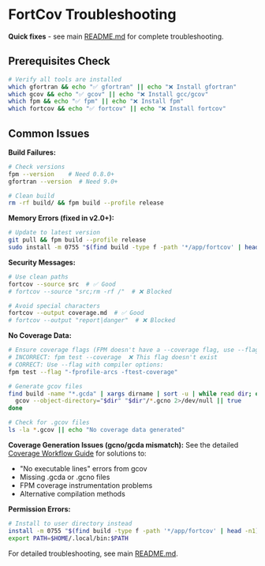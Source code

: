 # FortCov Troubleshooting

**Quick fixes** - see main [README.md](../../README.md) for complete troubleshooting.

## Prerequisites Check

```bash
# Verify all tools are installed
which gfortran && echo "✅ gfortran" || echo "❌ Install gfortran"
which gcov && echo "✅ gcov" || echo "❌ Install gcc/gcov" 
which fpm && echo "✅ fpm" || echo "❌ Install fpm"
which fortcov && echo "✅ fortcov" || echo "❌ Install fortcov"
```

## Common Issues

**Build Failures:**
```bash
# Check versions  
fpm --version    # Need 0.8.0+
gfortran --version  # Need 9.0+

# Clean build
rm -rf build/ && fpm build --profile release
```

**Memory Errors (fixed in v2.0+):**
```bash
# Update to latest version
git pull && fpm build --profile release
sudo install -m 0755 "$(find build -type f -path '*/app/fortcov' | head -n1)" /usr/local/bin/fortcov
```

**Security Messages:**
```bash
# Use clean paths
fortcov --source src  # ✅ Good
# fortcov --source "src;rm -rf /"  # ❌ Blocked

# Avoid special characters  
fortcov --output coverage.md  # ✅ Good
# fortcov --output "report|danger"  # ❌ Blocked
```

**No Coverage Data:**
```bash
# Ensure coverage flags (FPM doesn't have a --coverage flag, use --flag)
# INCORRECT: fpm test --coverage  ❌ This flag doesn't exist
# CORRECT: Use --flag with compiler options:
fpm test --flag "-fprofile-arcs -ftest-coverage"

# Generate gcov files
find build -name "*.gcda" | xargs dirname | sort -u | while read dir; do
  gcov --object-directory="$dir" "$dir"/*.gcno 2>/dev/null || true
done

# Check for .gcov files
ls -la *.gcov || echo "No coverage data generated"
```

**Coverage Generation Issues (gcno/gcda mismatch):**
See the detailed [Coverage Workflow Guide](coverage-workflow.md) for solutions to:
- "No executable lines" errors from gcov
- Missing .gcda or .gcno files  
- FPM coverage instrumentation problems
- Alternative compilation methods

**Permission Errors:**
```bash
# Install to user directory instead
install -m 0755 "$(find build -type f -path '*/app/fortcov' | head -n1)" ~/.local/bin/fortcov
export PATH=$HOME/.local/bin:$PATH
```

For detailed troubleshooting, see main [README.md](../../README.md).
